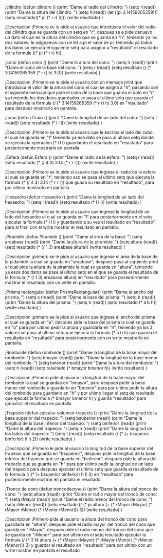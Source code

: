 ;cilindro
(defun cilindro ()
    (print "Dame el radio del cilindro: ")
    (setq r(read))
    (print "Dame la altura del cilindro: ")
    (setq h(read))
    (let ((pi 3.14159265359)))
    (setq resultado((* pi (* r r) h)))
          (write resultado)
)

;Descripcion
;Primero se le pide al usuario que introdusca el valor del radio del cilindro que se guarda con un setq en "r", despues se e pide denuevo un dato el cual es la altura del cilindro que se guarda en "h", teniendo ya los dos valores, le asignamos con un let a pi el valor de pi, teniendo ya todos los datos se ejecuta el siguiente setq para asignar a "resultado" el resultado de la formula ((* pi (* r r) h)).

;cono
(defun cono ()
  (print "Dame la altura del cono: ")
  (setq h (read))
  (print "Dame el radio de la base del cono: ")
  (setq r (read))
  (setq resultado (/ (* 3.14159265359 (* r r) h) 3.0))
(write resultado)
)

;Descripcion
;Primero se le pide al usuario con un mensaje print que introdusca el valor de la altura del cono el cual se asigna a "h", pasando con el siguiente mensaje que pide el radio de la base que guarda el dato en "r", ya teniendo los dos datos guardados se pasa al ultimo setq que guarda el resultado de la formula (/ (* 3.14159265359 (* r r) h) 3.0) en "resultado" para despues mostrarlo en pantalla.

;cubo
(defun Cubo ()
    (print "Dame la longitud de un lado del cubo: ")
    (setq l (read))
    (setq resultado (* l l l))
    (write resultado)
)

;Descripcion
;Primero se le pide al usuario que le escriba el lado del cubo, el cual se guarda en "l" teniendo ya ese dato se pasa al ultimo setq donde se ejecuta la operacion (* l l l) guardando el resultado en "resultado" para posteriormente mostrarlo en pantalla.

;Esfera
(defun Esfera ()
    (print "Dame el radio de la esfera: ")
    (setq r (read))
    (setq resultado (* (/ 4 3) 3.14 (* r r r)))
    (write resultado)
)

;Descripcion
;Primero se le pide al usuario que ingrese el radio de la esfera el cual se guarda en "r", teniendo eso se pasa al ultimo setq que ejecuta la formula (* (/ 4 3) 3.14 (* r r r)) que guada su resultado en "resultado", para por ultimo mostrarlo en pantalla.

;Hexaedro
(defun Hexaedro ()
    (print "Dame la longitud de un lado del hexaedro: ")
    (setq l (read))
    (setq resultado (* l l l))
    (write resultado)
)

;Descripcion
;Primero se le pide al usuario que ingrese la longitud de un lado del hexaedro el cual se guarda en "l" para posteriormente en el setq ejecutar la formula (* l l l) y guardando a su ves el resultado en "resultado" para al final con el write mostrar el resultado en pantalla.

;Piramide
(defun Piramide ()
    (print "Dame el area de la base: ")
    (setq areabase (read))
    (print "Dame la altura de la piramide: ")
    (setq altura (read))
    (setq resultado (* (/ 1 3) areabase altura))
    (write resultado)
)

;Descripcion
;primero se le pide al usuario que ingrese el area de la base de la pidamide la cual se guarda en "areabase", despues pasa al siguiente print el cual pide la altura de la piramide la cual se guarda en "altura", teniendo ya esos dos datos se pasa al ultimo setq en el que se guarda el resultado de la formula (* (/ 1 3) areabase altura) en "resultado" para posteriormente mostrar el resultado con un write en pantalla.

;Prisma rectangular
(defun PrismaRectangular()
    (print "Dame el ancho del prisma: ")
    (setq a (read))
    (print "Dame la base del prisma: ")
    (setq b (read))
    (print "Dame la altura del prisma: ")
    (setq h (read))
    (setq resultado (* a b h))
     (write resultado)
)

;Descripcion
;primero se le pide al usuario que ingrese el ancho del prisma el cual se guarda en "a", despues pide la base del prisma la cual se guarda en "b" para por ultimo pedir la altura y guardarla en "h", teniendo ya los 3 valores se pasa al ultimo setq que ejecuta la formula (* a b h) que guarda el resultado en "resultado" para posteriormente con un write mostrarlo en pantalla.

;Romboide
(defun romboide ()
  (print "Dame la longitud de la base mayor del romboide: ")
  (setq bmayor (read))
  (print "Dame la longitud de la base menor del romboide: ")
  (setq bmenor (read))
  (print "Dame la altura del romboide: ")
  (setq h (read))
  (setq resultado (* bmayor bmenor h))
  (write resultado)
)

;Descripcion
;Primero pide al usuario la longitud de la base mayor del romboide la cual se guardaa en "bmayor", para despues pedir la base menor del romboide y guardarlo en "bmenor" para por ultimo pedir la altura del romboide para guardarlo en "h" y por ultimo llegar el setq de resultado que ejecuta la formula (* bmayor bmenor h) y guarda "resultado" para gmostrar el resultado en pantalla.

;Trapecio
(defun calcular-volumen-trapecio ()
(print  "Dame la longitud de la base superior del trapecio: ")
(setq bsuperior (read))
(print  "Dame la longitud de la base inferior del trapecio: ")
(setq binferior (read))
(print  "Dame la altura del trapecio: ")
(setq h (read))
(print  "Dame la longitud de los lados del trapecio: ")
(setq l (read))
(setq resultado (/ (* (+ bsuperior binferior) h l) 2))
(write resultado)
)

;Descripcion
;Primero le pide al usuario la longitud de la base superior del trapecio que se guarda en "bsuperior", despues pide la longitud de la base inferior del trapecio que se guarda en "binferior", despues pide la altura del trapecio que se guarda en "h" para por ultimo pedir la longitud de un lado del trapecio para despues ejecutar el ultimo setq que guarda el resultado de la formula (/ (* (+ bsuperior binferior) h l) 2)  en "resultado" para posteriormente mostrar en pantalla el resultado.

;Tronco de cono
(defun troncodecono ()
(print "Dame la altura del tronco de cono: ")
(setq altura (read))
(print "Dame el radio mayor del tronco de cono: ")
(setq rMayor (read))
(print "Dame el radio menor del tronco de cono: ")
(setq rMenor (read))
(setq resultado (/ (* pi altura (+ (* rMayor rMayor) (* rMayor rMenor) (* rMenor rMenor))) 3))
(write resultado)
)

;Descripcion
;Primero pide al usuario  la altura del tronco del cono para guardarla en "altura", despues pide el radio mayor del tronco del cono que guarda en "rMayor", despues pide el radio menor del tronco del cono que se guarda en "rMenor" para por ultimo en el setq resultado ejecutar la formula (/ (* 3.14 altura (+ (* rMayor rMayor) (* rMayor rMenor) (* rMenor rMenor))) 3) y guardar el resultado en "resultado" para por ultimo con un write mostrar en pantalla el resultado

